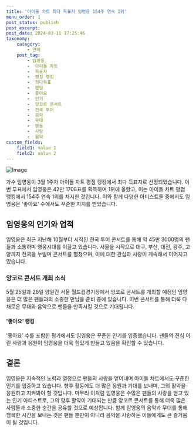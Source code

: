 ```yaml
---
title: '아이돌 차트 최다 득표자 임영웅 154주 연속 1위'
menu_order: 1
post_status: publish
post_excerpt: 
post_date: 2024-03-11 17:25:46
taxonomy:
    category:
        - 연예
    post_tag:
        - 임영웅
        -  아이돌 차트
        -  득표자
        -  평점 랭킹
        -  최다득표
        -  팬덤
        -  좋아요
        -  인기
        -  앙코르 콘서트
        -  전국 투어
        -  음악
        -  무대
        -  팬들
        -  사랑
        -  활약
custom_fields:
    field1: value 1
    field2: value 2
---
```


![Image](https://mimgnews.pstatic.net/image/312/2024/03/10/0000652786_001_20240310113506266.jpg?type=w540)

가수 임영웅이 3월 1주차 아이돌 차트 평점 랭킹에서 최다 득표자로 선정되었습니다. 이번 투표에서 임영웅은 42만 1708표를 획득하며 1위에 올랐고, 이는 아이돌 차트 평점 랭킹에서 154주 연속 1위를 차지한 것입니다. 이와 함께 다양한 아티스트들 중에서도 임영웅은 '좋아요' 수에서도 꾸준한 지지를 받았습니다. 
## 임영웅의 인기와 업적
임영웅은 최근 지난해 10월부터 시작된 전국 투어 콘서트를 통해 약 45만 3000명의 팬들과 소통하며 영웅시대를 이끌고 있습니다. 서울을 시작으로 대구, 부산, 대전, 광주, 고양까지 전국을 누빌며 콘서트를 펼쳤으며, 이에 대한 관심과 사랑이 계속해서 이어지고 있습니다. 
### 앙코르 콘서트 개최 소식
5월 25일과 26일 양일간 서울 월드컵경기장에서 앙코르 콘서트를 개최할 예정인 임영웅은 더 많은 팬들과의 소중한 만남을 준비 중에 있습니다. 이번 콘서트를 통해 더욱 다채로운 무대와 음악으로 팬들을 만족시킬 것으로 기대됩니다.
#### '좋아요' 랭킹
'좋아요' 수를 포함한 평가에서도 임영웅은 꾸준한 인기를 입증했습니다. 팬들의 진심 어린 사랑과 응원이 임영웅을 더욱 힘있게 만들고 있음을 확인할 수 있습니다.
## 결론
임영웅은 지속적인 노력과 열정으로 팬들의 사랑을 얻어내며 아이돌 차트에서도 꾸준한 인기를 입증하고 있습니다. 향후 활동에도 더 많은 응원과 기대를 보내며, 그의 활약을 응원하고 지켜봐야 할 것입니다.
마무리
이처럼 임영웅은 수많은 팬들의 사랑을 얻고 있는 인기 아티스트로, 그의 향후 활약이 기대되는 만큼 앙코르 콘서트를 통해 더욱 많은 사람들과 소중한 순간을 공유할 것으로 예상됩니다. 함께 임영웅의 음악과 무대를 통해 행복한 시간을 보내는 것은 팬들 뿐만이 아니라 음악을 사랑하는 이들에게도 큰 즐거움이 될 것입니다.
